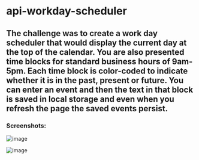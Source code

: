 # api-workday-scheduler

## The challenge was to create a work day scheduler that would display the current day at the top of the calendar. You are also presented time blocks for standard business hours of 9am-5pm. Each time block is color-coded to indicate whether it is in the past, present or future. You can enter an event and then the text in that block is saved in local storage and even when you refresh the page the saved events persist. 

### Screenshots:
![image](https://github.com/sarahbryant411/api-workday-scheduler/assets/146653670/cab9f66d-9353-4c10-baf1-a7e6716b0b6c)

![image](https://github.com/sarahbryant411/api-workday-scheduler/assets/146653670/4982dc56-386a-41b7-9df6-212033395095)

